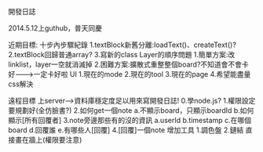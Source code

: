 開發日誌 

2014.5.12上guthub，普天同慶

近期目標:
	十步內步驟紀錄
		1.textBlock新舊分離:loadText()、createText()?
		2.textBlock回歸普通array?
		3.寫新的class
	Layer的順序問題
		1.簡單方案:改linklist，layer一空就消滅掉
		2.困難方案:擴散式重整整個board?不知道會不會卡好--->一定卡好啦
	UI
		1.現在的mode
		2.現在的tool
		3.現在的page
		4.希望能盡量css解決
    
遠程目標
	上server-->資料庫穩定度足以用來寫開發日誌!
		0.學node.js?
		1.權限設定要規劃好(全仿臉書?)
		2.如何get一個note
			a.不顯示board，只顯示boardId
			b.如何顯示[所有回覆者]
		3.note旁邊那些有的沒的資訊
			a.userId
			b.timestamp
			c.在哪個board
			d.回覆誰
			e.有哪些人[回覆]
		4.[回覆]一個note
	增加工具
		1.調色盤
		2.鏈結
	直接畫在牆上(權限要注意)